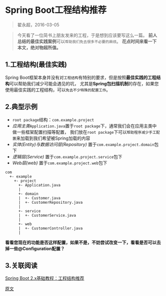 

Spring Boot**工程结构**推荐
=========================
> 翟永超，2016-03-05

> 今天看了一位简书上朋友发来的工程，于是想到应该要写这么一篇。
> **前人总结的最佳实践案例**可以`帮助我们免去很多不必要的麻烦`。
> **花点时间来看一下本文，绝对物超所值。**


## 1.工程结构(最佳实践)
Spring Boot框架本身并没有对`工程结构`有特别的要求，但是按照**最佳实践的工程结构**可以帮助我们减少可能会遇见的坑，
尤其是**Spring包扫描机制**的存在，如果您使用最佳实践的工程结构，可以`免去不少特殊的配置工作`。

## 2.典型示例
* `root package`结构：`com.example.project`
* *应用主类*`Application.java`置于`root package`下，通常我们会在应用主类中做一些框架配置扫描等配置，
  我们放在`root package`下可以`帮助程序减少手工配置`来加载到我们希望被Spring加载的内容
* *实体(Entity)与数据访问层(Repository)* 置于`com.example.project.domain`包下
* *逻辑层(Service)* 置于`com.example.project.service`包下
* *Web层(web)* 置于`com.example.project.web`包下

```
com
  +- example
    +- project
      +- Application.java
      |
      +- domain
      |  +- Customer.java
      |  +- CustomerRepository.java
      |
      +- service
      |  +- CustomerService.java
      |
      +- web
      |  +- CustomerController.java
      |
```
**看看您现在的功能是否这样配置，如果不是，不妨尝试改变一下，看看是否可以去掉一些@Configuration配置？**


## 3.关联阅读
[Spring Boot 2.x基础教程：工程结构推荐](http://blog.didispace.com/spring-boot-learning-21-1-2/)


[原文](http://blog.didispace.com/springbootproject/)

